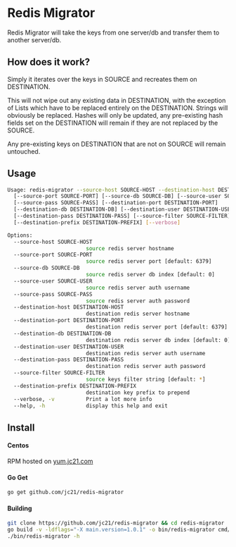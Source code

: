 # Redis Migrator

Redis Migrator will take the keys from one server/db and
transfer them to another server/db.

## How does it work?

Simply it iterates over the keys in SOURCE and recreates them on DESTINATION.

This will not wipe out any existing data in DESTINATION, with the exception
of Lists which have to be replaced entirely on the DESTINATION. Strings will
obviously be replaced. Hashes will only be updated, any pre-existing hash fields
set on the DESTINATION will remain if they are not replaced by the SOURCE.

Any pre-existing keys on DESTINATION that are not on SOURCE will remain untouched.

## Usage

```bash
Usage: redis-migrator --source-host SOURCE-HOST --destination-host DESTINATION-HOST
  [--source-port SOURCE-PORT] [--source-db SOURCE-DB] [--source-user SOURCE-USER]
  [--source-pass SOURCE-PASS] [--destination-port DESTINATION-PORT]
  [--destination-db DESTINATION-DB] [--destination-user DESTINATION-USER]
  [--destination-pass DESTINATION-PASS] [--source-filter SOURCE-FILTER]
  [--destination-prefix DESTINATION-PREFIX] [--verbose]

Options:
  --source-host SOURCE-HOST
                         source redis server hostname
  --source-port SOURCE-PORT
                         source redis server port [default: 6379]
  --source-db SOURCE-DB
                         source redis server db index [default: 0]
  --source-user SOURCE-USER
                         source redis server auth username
  --source-pass SOURCE-PASS
                         source redis server auth password
  --destination-host DESTINATION-HOST
                         destination redis server hostname
  --destination-port DESTINATION-PORT
                         destination redis server port [default: 6379]
  --destination-db DESTINATION-DB
                         destination redis server db index [default: 0]
  --destination-user DESTINATION-USER
                         destination redis server auth username
  --destination-pass DESTINATION-PASS
                         destination redis server auth password
  --source-filter SOURCE-FILTER
                         source keys filter string [default: *]
  --destination-prefix DESTINATION-PREFIX
                         destination key prefix to prepend
  --verbose, -v          Print a lot more info
  --help, -h             display this help and exit
```

## Install

#### Centos

RPM hosted on [yum.jc21.com](https://yum.jc21.com)

#### Go Get

```bash
go get github.com/jc21/redis-migrator
```


#### Building

```bash
git clone https://github.com/jc21/redis-migrator && cd redis-migrator
go build -v -ldflags="-X main.version=1.0.1" -o bin/redis-migrator cmd/redis-migrator/main.go
./bin/redis-migrator -h
```
